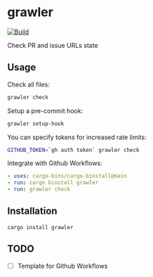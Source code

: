 # grawler

[![Build](https://github.com/mrtnvgr/grawler/actions/workflows/rust.yml/badge.svg)](https://github.com/mrtnvgr/grawler/actions/workflows/rust.yml)

Check PR and issue URLs state

## Usage

Check all files:

```bash
grawler check
```

Setup a pre-commit hook:

```bash
grawler setup-hook
```

You can specify tokens for increased rate limits:

```bash
GITHUB_TOKEN=`gh auth token` grawler check
```

Integrate with Github Workflows:

```yaml
- uses: cargo-bins/cargo-binstall@main
- run: cargo binstall grawler
- run: grawler check
```

## Installation

```
cargo install grawler
```

## TODO

- [ ] Template for Github Workflows
